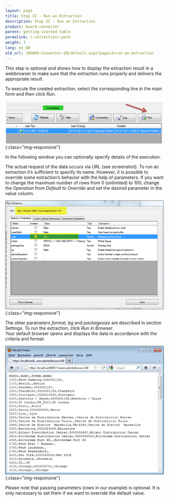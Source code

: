 ```yaml
---
layout: page
title: Step II - Run an Extraction
description: Step II - Run an Extraction
product: board-connector
parent: getting-started-table
permalink: /:collection/:path
weight: 3
lang: en_GB
old_url: /BOARD-Connector-EN/default.aspx?pageid=run-an-extraction
---
```


This step is optional and shows how to display the extraction result in a webbrowser to make sure that the extraction runs properly and delivers the appropriate result.

To execute the created extraction, select the corresponding line in the main form and then click Run.

![Extraction-Run](/img/content/Extraction-Run.png){:class="img-responsive"}

In the following window you can optionally specify details of the execution. 

The actual request of the data occurs via URL (see screenshot). To run an extraction it’s sufficient to specify its name. However, it is possible to override some extraction’s behavior with the help of parameters. If you want to change the maximum number of rows from 0 (unlimited) to 100, change the *Operation* from *Default*  to *Override* and set the desired parameter in the value column.

![Table-Plants-Run](/img/content/Table-Plants-Run.jpg){:class="img-responsive"}

The other parameters *format, bg* and *packagesize* are described in section Settings. To run the extraction, click *Run in Browser*. <br>
Your default browser opens and displays the data in accordance with the criteria and format.

![Run-Extraction-Result](/img/content/Run-Extraction-Result.png){:class="img-responsive"}


Please note that passing parameters (*rows* in our example) is optional. It is only necessary to set them if we want to override the default value.